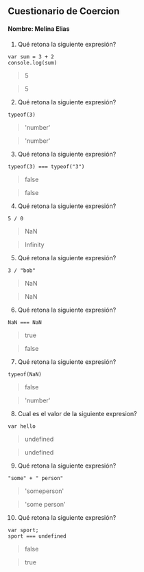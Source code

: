 ## Cuestionario de Coercion
#### Nombre: Melina Elias

1. Qué retona la siguiente expresión?
```
var sum = 3 + 2
console.log(sum)
```

> 5

> 5

2. Qué retona la siguiente expresión?
```
typeof(3)
```

> 'number'

> 'number'

3. Qué retona la siguiente expresión?
```
typeof(3) === typeof("3")
```

> false

> false

4. Qué retona la siguiente expresión?
```
5 / 0
```

> NaN

> Infinity

5. Qué retona la siguiente expresión?
```
3 / "bob"
```

> NaN

> NaN

6. Qué retona la siguiente expresión?
```
NaN === NaN
```

> true

> false

7. Qué retona la siguiente expresión?
```
typeof(NaN)
```

> false

>'number'

8. Cual es el valor de la siguiente expresion?
```
var hello
```

>undefined

> undefined

9. Qué retona la siguiente expresión?
```
"some" + " person"
```

> 'someperson'

> 'some person'

10. Qué retona la siguiente expresión?
```
var sport; 
sport === undefined
```

> false

> true